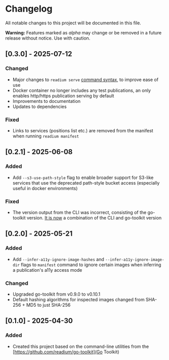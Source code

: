 # Changelog

All notable changes to this project will be documented in this file.

**Warning:** Features marked as *alpha* may change or be removed in a future release without notice. Use with caution.

## [0.3.0] - 2025-07-12

### Changed

- Major changes to `readium serve` [command syntax](https://github.com/readium/cli/blob/develop/docs/serve.md), to improve ease of use
- Docker container no longer includes any test publications, an only enables http/https publication serving by default
- Improvements to documentation
- Updates to dependencies

### Fixed

- Links to services (positions list etc.) are removed from the manifest when running `readium manifest`

## [0.2.1] - 2025-06-08

### Added

- Add `--s3-use-path-style` flag to enable broader support for S3-like services that use the deprecated path-style bucket access (especially useful in docker environments)

### Fixed

- The version output from the CLI was incorrect, consisting of the go-toolkit version. [It is now](https://github.com/readium/cli/pull/32) a combination of the CLI and go-toolkit version

## [0.2.0] - 2025-05-21

### Added

- Add `--infer-a11y-ignore-image-hashes` and `--infer-a11y-ignore-image-dir` flags to `manifest` command to ignore certain images when inferring a publication's a11y access mode

### Changed

- Upgraded go-toolkit from v0.9.0 to v0.10.1
- Default hashing algorithms for inspected images changed from SHA-256 + MD5 to just SHA-256

## [0.1.0] - 2025-04-30

### Added

- Created this project based on the command-line utilities from the [https://github.com/readium/go-toolkit](Go Toolkit)